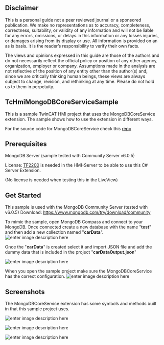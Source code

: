 ## Disclaimer
This is a personal guide not a peer reviewed journal or a sponsored publication. We make
no representations as to accuracy, completeness, correctness, suitability, or validity of any
information and will not be liable for any errors, omissions, or delays in this information or any
losses injuries, or damages arising from its display or use. All information is provided on an as
is basis. It is the reader’s responsibility to verify their own facts.

The views and opinions expressed in this guide are those of the authors and do not
necessarily reflect the official policy or position of any other agency, organization, employer or
company. Assumptions made in the analysis are not reflective of the position of any entity
other than the author(s) and, since we are critically thinking human beings, these views are
always subject to change, revision, and rethinking at any time. Please do not hold us to them
in perpetuity.

## TcHmiMongoDBCoreServiceSample
This is a sample TwinCAT HMI project that uses the MongoDBCoreService extension.
The sample shows how to use the extension in different ways. 

For the source code for MongoDBCoreService check this [repo](https://github.com/hijaaack/MongoDBCoreService)

## Prerequisites
MongoDB Server (sample tested with Community Server v6.0.5)

License: [TF2200](https://www.beckhoff.com/sv-se/products/automation/twincat/tfxxxx-twincat-3-functions/tf2xxx-tc3-hmi/tf2200.html) is needed in the HMI-Server to be able to use this C# Server Extension.

(No license is needed when testing this in the LiveView)

## Get Started
This sample is used with the MongoDB Community Server (tested with v6.0.5)
Download: https://www.mongodb.com/try/download/community

To mimic the sample, open MongoDB Compass and connect to your MongoDB. Once connected create a new database with the name "**test**" and then add a new collection named "**carData**". 
![enter image description here](https://user-images.githubusercontent.com/75740551/234288697-71653c09-dc29-434c-ad35-d48ecaa1ad3b.png)

Once the "**carData**" is created select it and import JSON file and add the dummy data that is included in the project "**carDataOutput.json**"

![enter image description here](https://user-images.githubusercontent.com/75740551/234289384-17a3f386-ef92-4c2d-9683-6cadaf6978f8.png)

When you open the sample project make sure the MongoDBCoreService has the correct configuration. 
![enter image description here](https://user-images.githubusercontent.com/75740551/234289075-7b52f98d-f4b3-47f9-8a5c-c4fd5a094ab3.png)

## Screenshots
The MongoDBCoreService extension has some symbols and methods built in that this sample project uses. 

![enter image description here](https://user-images.githubusercontent.com/75740551/234289938-75ca4b50-12b9-4e88-bc6a-0abe8c3901b0.png)

![enter image description here](https://user-images.githubusercontent.com/75740551/234288657-d8faeb3c-ab7e-4a43-99c4-68128fa41614.png)

![enter image description here](https://user-images.githubusercontent.com/75740551/234288644-6304f8c4-cefe-4a9a-bf75-26504dedefd4.png)


